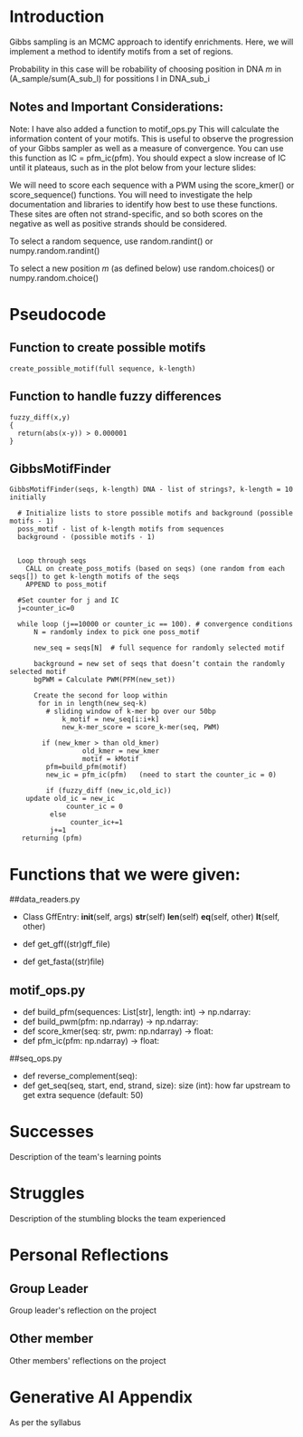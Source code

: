 # Introduction
Gibbs sampling is an MCMC approach to identify enrichments. Here, we will implement a method to identify motifs from a set of regions.

Probability in this case will be robability of choosing position in DNA _m_ in (A_sample/sum(A_sub_l) for possitions l in DNA_sub_i

## Notes and Important Considerations:

Note: I have also added a function to motif_ops.py This will calculate
the information content of your motifs. This is useful to observe the
progression of your Gibbs sampler as well as a measure of convergence.
You can use this function as IC = pfm_ic(pfm). You should expect a
slow increase of IC until it plateaus, such as in the plot below from
your lecture slides:

We will need to score each sequence with a PWM using the score_kmer() or
score_sequence() functions.  You will need to investigate the help
documentation and libraries to identify how best to use these functions.
These sites are often not strand-specific, and so both scores on the
negative as well as positive strands should be considered.

To select a random sequence, use random.randint() or
numpy.random.randint()

To select a new position $m$ (as defined below) use random.choices() or
numpy.random.choice()

# Pseudocode
## Function to create possible motifs
```
create_possible_motif(full sequence, k-length)
```
## Function to handle fuzzy differences
```
fuzzy_diff(x,y)
{
  return(abs(x-y)) > 0.000001
}
```
## GibbsMotifFinder

```
GibbsMotifFinder(seqs, k-length) DNA - list of strings?, k-length = 10 initially
  
  # Initialize lists to store possible motifs and background (possible motifs - 1)
  poss_motif - list of k-length motifs from sequences
  background - (possible motifs - 1)
  
  
  Loop through seqs
    CALL on create_poss_motifs (based on seqs) (one random from each seqs[]) to get k-length motifs of the seqs
    APPEND to poss_motif
      
  #Set counter for j and IC
  j=counter_ic=0
       
  while loop (j==10000 or counter_ic == 100). # convergence conditions
      N = randomly index to pick one poss_motif
  
      new_seq = seqs[N]  # full sequence for randomly selected motif
  
      background = new set of seqs that doesn’t contain the randomly selected motif 
      bgPWM = Calculate PWM(PFM(new_set))
  
      Create the second for loop within 
       for in in length(new_seq-k)
         # sliding window of k-mer bp over our 50bp
             k_motif = new_seq[i:i+k]
             new_k-mer_score = score_k-mer(seq, PWM)
          
      	if (new_kmer > than old_kmer)
                  old_kmer = new_kmer
                  motif = kMotif
         pfm=build_pfm(motif)
         new_ic = pfm_ic(pfm)   (need to start the counter_ic = 0) 
   
         if (fuzzy_diff (new_ic,old_ic))
  	update old_ic = new_ic
              counter_ic = 0
          else
               counter_ic+=1
          j+=1
   returning (pfm)
```

# Functions that we were given:
##data_readers.py
* Class GffEntry:
    __init__(self, args)
    __str__(self)
    __len__(self)
    __eq__(self, other)
    __lt__(self, other)

* def get_gff((str)gff_file)
* def get_fasta((str)file)

## motif_ops.py
* def build_pfm(sequences: List[str], length: int) -> np.ndarray:
* def build_pwm(pfm: np.ndarray) -> np.ndarray:
* def score_kmer(seq: str, pwm: np.ndarray) -> float:
* def pfm_ic(pfm: np.ndarray) -> float:

##seq_ops.py
* def reverse_complement(seq):
* def get_seq(seq, start, end, strand, size):
        size (int): how far upstream to get extra sequence (default: 50)
# Successes
Description of the team's learning points

# Struggles
Description of the stumbling blocks the team experienced

# Personal Reflections
## Group Leader
Group leader's reflection on the project

## Other member
Other members' reflections on the project

# Generative AI Appendix
As per the syllabus

